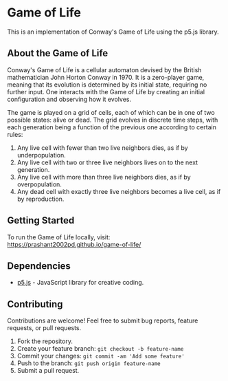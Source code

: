# Game of Life

This is an implementation of Conway's Game of Life using the p5.js library.

## About the Game of Life

Conway's Game of Life is a cellular automaton devised by the British mathematician John Horton Conway in 1970. It is a zero-player game, meaning that its evolution is determined by its initial state, requiring no further input. One interacts with the Game of Life by creating an initial configuration and observing how it evolves.

The game is played on a grid of cells, each of which can be in one of two possible states: alive or dead. The grid evolves in discrete time steps, with each generation being a function of the previous one according to certain rules:

1. Any live cell with fewer than two live neighbors dies, as if by underpopulation.
2. Any live cell with two or three live neighbors lives on to the next generation.
3. Any live cell with more than three live neighbors dies, as if by overpopulation.
4. Any dead cell with exactly three live neighbors becomes a live cell, as if by reproduction.

## Getting Started

To run the Game of Life locally, visit:
  https://prashant2002pd.github.io/game-of-life/


## Dependencies

- [p5.js](https://p5js.org/) - JavaScript library for creative coding.


## Contributing

Contributions are welcome! Feel free to submit bug reports, feature requests, or pull requests.

1. Fork the repository.
2. Create your feature branch: `git checkout -b feature-name`
3. Commit your changes: `git commit -am 'Add some feature'`
4. Push to the branch: `git push origin feature-name`
5. Submit a pull request.



